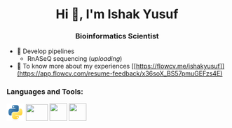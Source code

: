 <h1 align="center">Hi 👋, I'm Ishak Yusuf</h1>
<h3 align="center">Bioinformatics Scientist</h3>

- 🧬 Develop pipelines 
     -  RnASeQ sequencing (*uploading*)
- 📄 To know more about my experiences [[https://flowcv.me/ishakyusuf]](https://app.flowcv.com/resume-feedback/x36soX_BS57pmuGEFzs4E)


<h3 align="left">Languages and Tools:</h3>
<p align="left">
  <img src="https://raw.githubusercontent.com/devicons/devicon/master/icons/python/python-original.svg" width="40" height="40">  
  <img src="https://user-images.githubusercontent.com/66043140/164953403-c9960ec7-6990-498f-ad98-0415ac7f039c.png" width="50" height="38">
  <img src="https://user-images.githubusercontent.com/66043140/164953561-7ee5c322-c028-4b21-a5ca-5969e6ec218b.png" width="40" height="40"> 
  <img src="https://avatars.githubusercontent.com/u/33450111?s=200&v=4" width="40" height="40"> 
</p>

